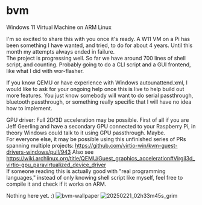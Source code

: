 # bvm
Windows 11 Virtual Machine on ARM Linux

I'm so excited to share this with you once it's ready. A W11 VM on a Pi has been something I have wanted, and tried, to do for about 4 years. Until this month my attempts always ended in failure.  
The project is progressing well. So far we have around 700 lines of shell script, and counting. Probably going to do a CLI script and a GUI frontend, like what I did with wor-flasher.  

If you know QEMU or have experience with Windows autounattend.xml, I would like to ask for your ongoing help once this is live to help build out more features. You just know somebody will want to do serial passthrough, bluetooth passthrough, or something really specific that I will have no idea how to implement.

GPU driver: Full 2D/3D acceleration may be possible. First of all if you are Jeff Geerling and have a secondary GPU connected to your Raspberry Pi, in theory Windows could talk to it using GPU passthrough. Maybe.  
For everyone else, it may be possible using this unfinished series of PRs spanning multiple projects: https://github.com/virtio-win/kvm-guest-drivers-windows/pull/943 Also see https://wiki.archlinux.org/title/QEMU/Guest_graphics_acceleration#Virgil3d_virtio-gpu_paravirtualized_device_driver  
If someone reading this is actually good with "real programming languages," instead of only knowing shell script like myself, feel free to compile it and check if it works on ARM.

Nothing here yet. :)
![bvm-wallpaper](https://github.com/user-attachments/assets/81bbf5d7-a443-4da1-9111-60f0626c034c)
![20250221_02h33m45s_grim](https://github.com/user-attachments/assets/e310dd9b-e444-4d6c-9dac-caa76f3aaf26)
